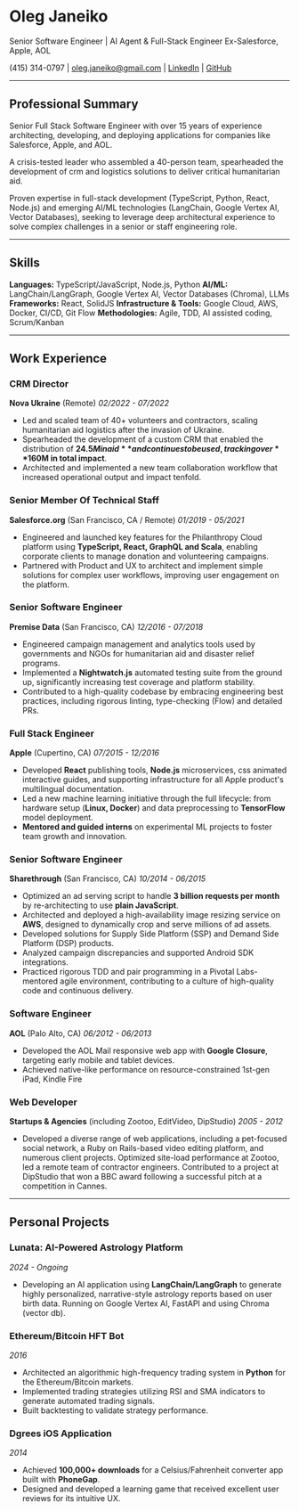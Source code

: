 # Oleg Janeiko

Senior Software Engineer | AI Agent & Full-Stack Engineer
Ex-Salesforce, Apple, AOL

(415) 314-0797 | oleg.janeiko@gmail.com | [LinkedIn](https://www.linkedin.com/in/jneiku/) | [GitHub](http://github.com/ianeiko/)

-----

## Professional Summary

Senior Full Stack Software Engineer with over 15 years of experience architecting, developing, and deploying applications for companies like Salesforce, Apple, and AOL.

A crisis-tested leader who assembled a 40-person team, spearheaded the development of crm and logistics solutions to deliver critical humanitarian aid.

Proven expertise in full-stack development (TypeScript, Python, React, Node.js) and emerging AI/ML technologies (LangChain, Google Vertex AI, Vector Databases), seeking to leverage deep architectural experience to solve complex challenges in a senior or staff engineering role.

-----

## Skills

**Languages:** TypeScript/JavaScript, Node.js, Python
**AI/ML:** LangChain/LangGraph, Google Vertex AI, Vector Databases (Chroma), LLMs
**Frameworks:** React, SolidJS
**Infrastructure & Tools:** Google Cloud, AWS, Docker, CI/CD, Git Flow
**Methodologies:** Agile, TDD, AI assisted coding, Scrum/Kanban

-----

## Work Experience

### CRM Director

**Nova Ukraine** (Remote)
*02/2022 - 07/2022*

  * Led and scaled team of 40+ volunteers and contractors, scaling humanitarian aid logistics after the invasion of Ukraine.
  * Spearheaded the development of a custom CRM that enabled the distribution of **$24.5M in aid** and continues to be used, tracking over **$160M in total impact**.
  * Architected and implemented a new team collaboration workflow that increased operational output and impact tenfold.

### Senior Member Of Technical Staff

**Salesforce.org** (San Francisco, CA / Remote)
*01/2019 - 05/2021*

  * Engineered and launched key features for the Philanthropy Cloud platform using **TypeScript, React, GraphQL and Scala**, enabling corporate clients to manage donation and volunteering campaigns.
  * Partnered with Product and UX to architect and implement simple solutions for complex user workflows, improving user engagement on the platform.

### Senior Software Engineer

**Premise Data** (San Francisco, CA)
*12/2016 - 07/2018*

  * Engineered campaign management and analytics tools used by governments and NGOs for humanitarian aid and disaster relief programs.
  * Implemented a **Nightwatch.js** automated testing suite from the ground up, significantly increasing test coverage and platform stability.
  * Contributed to a high-quality codebase by embracing engineering best practices, including rigorous linting, type-checking (Flow) and detailed PRs.

### Full Stack Engineer

**Apple** (Cupertino, CA)
*07/2015 - 12/2016*

  * Developed **React** publishing tools, **Node.js** microservices, css animated interactive guides, and supporting infrastructure for all Apple product's multilingual documentation.
  * Led a new machine learning initiative through the full lifecycle: from hardware setup (**Linux, Docker**) and data preprocessing to **TensorFlow** model deployment.
  * **Mentored and guided interns** on experimental ML projects to foster team growth and innovation.

### Senior Software Engineer

**Sharethrough** (San Francisco, CA)
*10/2014 - 06/2015*

  * Optimized an ad serving script to handle **3 billion requests per month** by re-architecting to use **plain JavaScript**.
  * Architected and deployed a high-availability image resizing service on **AWS**, designed to dynamically crop and serve millions of ad assets.
  * Developed solutions for Supply Side Platform (SSP) and Demand Side Platform (DSP) products.
  * Analyzed campaign discrepancies and supported Android SDK integrations.
  * Practiced rigorous TDD and pair programming in a Pivotal Labs-mentored agile environment, contributing to a culture of high-quality code and continuous delivery.

### Software Engineer

**AOL** (Palo Alto, CA)
*06/2012 - 06/2013*

  * Developed the AOL Mail responsive web app with **Google Closure**, targeting early mobile and tablet devices.
  * Achieved native-like performance on resource-constrained 1st-gen iPad, Kindle Fire

### Web Developer

**Startups & Agencies** (including Zootoo, EditVideo, DipStudio)
*2005 - 2012*
  *   Developed a diverse range of web applications, including a pet-focused social network, a Ruby on Rails-based video editing platform, and numerous client projects. Optimized site-load performance at Zootoo, led a remote team of contractor engineers. Contributed to a project at DipStudio that won a BBC award following a successful pitch at a competition in Cannes.

-----

## Personal Projects

### Lunata: AI-Powered Astrology Platform

*2024 - Ongoing*

  * Developing an AI application using **LangChain/LangGraph** to generate highly personalized, narrative-style astrology reports based on user birth data. Running on Google Vertex AI, FastAPI and using Chroma (vector db).

### Ethereum/Bitcoin HFT Bot

*2016*

  * Architected an algorithmic high-frequency trading system in **Python** for the Ethereum/Bitcoin markets.
  * Implemented trading strategies utilizing RSI and SMA indicators to generate automated trading signals.
  * Built backtesting to validate strategy performance.

### Dgrees iOS Application

*2014*

  * Achieved **100,000+ downloads** for a Celsius/Fahrenheit converter app built with **PhoneGap**.
  * Designed and developed a learning game that received excellent user reviews for its intuitive UX.